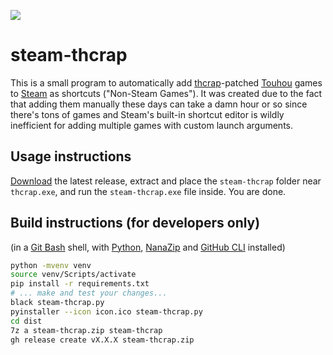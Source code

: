 ![](https://repository-images.githubusercontent.com/580734620/d3bdc5b8-36ee-4b32-b35c-a6bf8c29074c)

# steam-thcrap
This is a small program to automatically add [thcrap](https://thpatch.net)-patched [Touhou](https://touhou-project.news) games to [Steam](https://s.team) as shortcuts ("Non-Steam Games").
It was created due to the fact that adding them manually these days can take a damn hour or so since there's tons of games and Steam's built-in shortcut editor is wildly inefficient for adding multiple games with custom launch arguments.

## Usage instructions
[Download](../../releases/latest/download/steam-thcrap.zip) the latest release, extract and place the `steam-thcrap` folder near `thcrap.exe`, and run the `steam-thcrap.exe` file inside. You are done.

## Build instructions (for developers only)
(in a [Git Bash](https://git-scm.com) shell, with [Python](https://python.org), [NanaZip](https://github.com/M2Team/NanaZip) and [GitHub CLI](https://cli.github.com) installed)

```bash
python -mvenv venv
source venv/Scripts/activate
pip install -r requirements.txt
# ... make and test your changes...
black steam-thcrap.py
pyinstaller --icon icon.ico steam-thcrap.py
cd dist
7z a steam-thcrap.zip steam-thcrap
gh release create vX.X.X steam-thcrap.zip
```
